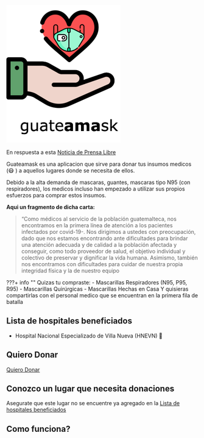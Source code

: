 <div>
<h1 class="center" align="center" style="display:none;" > <center> guate<b>ama</b>sk </center></h1>
</div>


<img src="/assets/images/gamask.png" class="center" alt="About me" style="width:300px;">

En respuesta a esta [Noticia de Prensa Libre](https://www.prensalibre.com/guatemala/comunitario/que-problemas-tienen-los-medicos-para-enfrentar-el-coronavirus-en-el-hospital-de-villa-nueva-ultima-hora/)

Guateamask es una aplicacion que sirve para donar tus insumos medicos (:mask: )   a aquellos lugares donde se necesita de ellos.

Debido a la alta demanda de mascaras, guantes, mascaras tipo N95 (con respiradores), los medicos incluso han empezado a utilizar sus propios esfuerzos para comprar estos insumos.

**Aqui un fragmento de dicha carta:**

> “Como médicos al servicio de la población guatemalteca, nos encontramos en la primera línea de atención a los pacientes infectados por covid-19-. Nos dirigimos a ustedes con preocupación, dado que nos estamos encontrando ante dificultades para brindar una atención adecuada y de calidad a la población afectada y conseguir, como todo proveedor de salud, el objetivo individual y colectivo de preservar y dignificar la vida humana. Asimismo, también nos encontramos con dificultades para cuidar de nuestra propia integridad física y la de nuestro equipo



???+ info ""
    Quizas tu compraste:
    - Mascarillas Respiradores (N95, P95, R95)
    - Mascarillas Quirúrgicas
    - Mascarillas Hechas en Casa
    Y quisieras compartirlas con el personal medico que se encuentran en la primera fila de batalla

## Lista de hospitales beneficiados

- Hospital Nacional Especializado de Villa Nueva (HNEVN) :hospital:


## Quiero Donar
[Quiero Donar](https://stackoverflow.com/questions/34580572/center-h1-in-the-middle-of-screen)

## Conozco un lugar que necesita donaciones

Asegurate que este lugar no se encuentre ya agregado en la [Lista de hospitales beneficiados](#lista-de-hospitales-beneficiados)


## Como funciona?